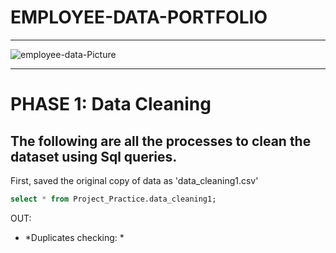 # EMPLOYEE-DATA-PORTFOLIO
<hr color:'red'>

![employee-data-Picture](https://github.com/JoeYves/Employee-Data-Sql-Portfolio/assets/128157898/3579d4c1-a00d-47b0-aa0f-f4a41ded7b52)
<hr>

# PHASE 1: Data Cleaning


## The following are all the processes to clean the dataset using Sql queries.

First, saved the original copy of data as 'data_cleaning1.csv'
```sql
select * from Project_Practice.data_cleaning1;
```

OUT:


* *Duplicates checking: *
  






